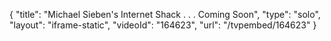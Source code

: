 {
    "title": "Michael Sieben's Internet Shack . . . Coming Soon",
    "type": "solo",
    "layout": "iframe-static",
    "videoId": "164623",
    "url": "\/tvpembed\/164623"
}
